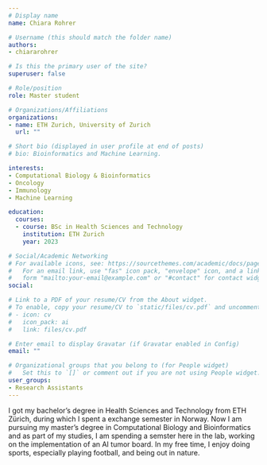 ```yaml
---
# Display name
name: Chiara Rohrer

# Username (this should match the folder name)
authors:
- chiararohrer

# Is this the primary user of the site?
superuser: false

# Role/position
role: Master student

# Organizations/Affiliations
organizations:
- name: ETH Zurich, University of Zurich
  url: ""

# Short bio (displayed in user profile at end of posts)
# bio: Bioinformatics and Machine Learning.

interests:
- Computational Biology & Bioinformatics
- Oncology
- Immunology
- Machine Learning

education:
  courses:
  - course: BSc in Health Sciences and Technology 
    institution: ETH Zurich
    year: 2023

# Social/Academic Networking
# For available icons, see: https://sourcethemes.com/academic/docs/page-builder/#icons
#   For an email link, use "fas" icon pack, "envelope" icon, and a link in the
#   form "mailto:your-email@example.com" or "#contact" for contact widget.
social:

# Link to a PDF of your resume/CV from the About widget.
# To enable, copy your resume/CV to `static/files/cv.pdf` and uncomment the lines below.
# - icon: cv
#   icon_pack: ai
#   link: files/cv.pdf

# Enter email to display Gravatar (if Gravatar enabled in Config)
email: ""

# Organizational groups that you belong to (for People widget)
#   Set this to `[]` or comment out if you are not using People widget.
user_groups:
- Research Assistants
---
```


I got my bachelor’s degree in Health Sciences and Technology from ETH Zürich, during which I spent a exchange semester in Norway. Now I am pursuing my master’s degree in Computational Biology and Bioinformatics and as part of my studies, I am spending a semster here in the lab, working on the implementation of an AI tumor board. In my free time, I enjoy doing sports, especially playing football, and being out in nature.
